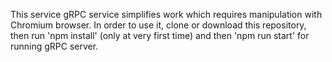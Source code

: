 This service gRPC service simplifies work which requires manipulation with Chromium browser.
In order to use it, clone or download this repository, then run 'npm install' (only at very first time) and then 'npm run start' for running gRPC server.
